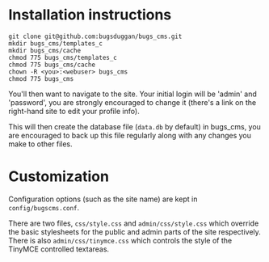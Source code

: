 Installation instructions
=========================

```
git clone git@github.com:bugsduggan/bugs_cms.git
mkdir bugs_cms/templates_c
mkdir bugs_cms/cache
chmod 775 bugs_cms/templates_c
chmod 775 bugs_cms/cache
chown -R <you>:<webuser> bugs_cms
chmod 775 bugs_cms
```

You'll then want to navigate to the site. Your initial login will be 'admin' and 'password', you are strongly encouraged
to change it (there's a link on the right-hand site to edit your profile info).

This will then create the database file (`data.db` by default) in bugs_cms, you are encouraged to back up this file
regularly along with any changes you make to other files.

Customization
=============

Configuration options (such as the site name) are kept in `config/bugscms.conf`.

There are two files, `css/style.css` and `admin/css/style.css` which override the basic stylesheets for the public and
admin parts of the site respectively. There is also `admin/css/tinymce.css` which controls the style of the TinyMCE
controlled textareas.
